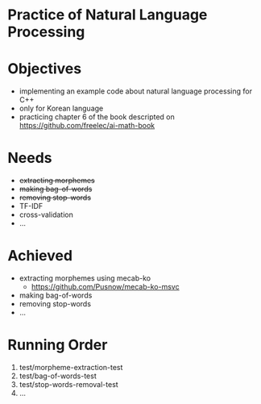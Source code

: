 # Practice of Natural Language Processing


# Objectives
- implementing an example code about natural language processing for C++
- only for Korean language
- practicing chapter 6 of the book descripted on https://github.com/freelec/ai-math-book

# Needs
- ~~extracting morphemes~~
- ~~making bag-of-words~~
- ~~removing stop-words~~
- TF-IDF
- cross-validation
- ...
  
# Achieved
- extracting morphemes using mecab-ko
	- https://github.com/Pusnow/mecab-ko-msvc
- making bag-of-words
- removing stop-words
- ...

  
# Running Order
1. test/morpheme-extraction-test
2. test/bag-of-words-test
3. test/stop-words-removal-test
4. ...

